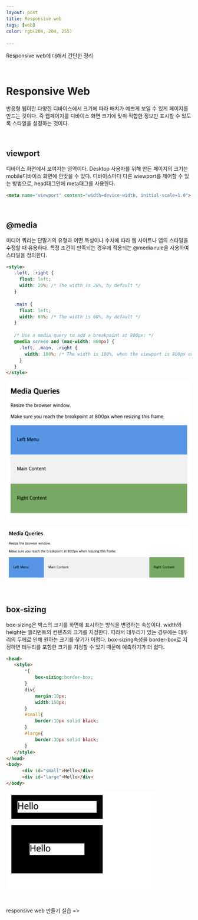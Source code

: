 ```yaml
---
layout: post
title: Responsive web
tags: [web]
color: rgb(204, 204, 255)

---
```




Responsive web에 대해서 간단한 정리

<br>

# Responsive Web 

반응형 웹이란 다양한 디바이스에서 크기에 따라 배치가 예쁘게 보일 수 있게 페이지를 만드는 것이다. 즉 웹페이지를 디바이스 화면 크기에 맞취 적합한 정보만 표시할 수 있도록 스타일을 설정하는 것이다. 

<br>

## viewport 

디바이스 화면에서 보여지는 영역이다. Desktop 사용자를 위해 만든 페이지의 크기는 mobile디바이스 화면에 안맞을 수 있다. 디바이스마다 다른 wiewport를 제어할 수 있는 방법으로, head태그안에 meta태그를 사용한다. 

```html
<meta name="viewport" content="width=device-width, initial-scale=1.0">
```

<br>

## @media

미디어 쿼리는 단말기의 유형과 어떤 특성이나 수치에 따라 웹 사이트나 앱의 스타일을 수정할 때 유용하다. 특정 조건이 만족되는 경우에 적용되는 @media rule을 사용하여 스타일을 정의한다. 

```html
<style>
   .left, .right {
     float: left;
     width: 20%; /* The width is 20%, by default */
   }
  
   .main {
     float: left;
     width: 60%; /* The width is 60%, by default */
   }
  
   /* Use a media query to add a breakpoint at 800px: */
   @media screen and (max-width: 800px) {
     .left, .main, .right {
       width: 100%; /* The width is 100%, when the viewport is 800px or smaller */
     }
   }
</style>
```

![11](/assets/img/pp1/11.PNG)



![22](/assets/img/pp1/22.PNG)

<br>

## box-sizing 

 box-sizing은 박스의 크기를 화면에 표시하는 방식을 변경하는 속성이다. width와 height는 엘리먼트의 컨텐츠의 크기를 지정한다. 따라서 테두리가 있는 경우에는 테두리의 두께로 인해 원하는 크기를 찾기가 어렵다. box-sizing속성을 border-box로 지정하면 테두리를 포함한 크기를 지정할 수 있기 때문에 예측하기가 더 쉽다. 

```html
<head>
   <style>
       *{
           box-sizing:border-box;
       }
       div{
           margin:10px;
           width:150px;
       }
       #small{
           border:10px solid black;
       }
       #large{
           border:30px solid black;
       }
   </style>
</head>
<body>
      <div id="small">Hello</div>
      <div id="large">Hello</div>
</body>
```

![33](/assets/img/pp1/33.PNG)

<br>

responsive web 만들기 실습 => 

[responsive web]: http://hgusj.dothome.co.kr/lab4.html